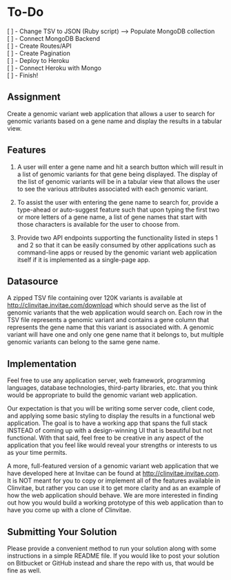 # To-Do
[ ] - Change TSV to JSON (Ruby script) --> Populate MongoDB collection  
[ ] - Connect MongoDB Backend  
[ ] - Create Routes/API  
[ ] - Create Pagination  
[ ] - Deploy to Heroku  
[ ] - Connect Heroku with Mongo  
[ ] - Finish!  

Assignment
-----------------
Create a genomic variant web application that allows a user to search for genomic variants based on a gene name and display the results in a tabular view.

Features
-------------  
1) A user will enter a gene name and hit a search button which will result in a list of genomic variants for that gene being displayed.  The display of the list of genomic variants will be in a tabular view that allows the user to see the various attributes associated with each genomic variant.

2) To assist the user with entering the gene name to search for, provide a type-ahead or auto-suggest feature such that upon typing the first two or more letters of a gene name, a list of gene names that start with those characters is available for the user to choose from. 

3) Provide two API endpoints supporting the functionality listed in steps 1 and 2 so that it can be easily consumed by other applications such as command-line apps or reused by the genomic variant web application itself if it is implemented as a single-page app.

Datasource
-----------------
A zipped TSV file containing over 120K variants is available at http://clinvitae.invitae.com/download which should serve as the list of genomic variants that the web application would search on.  Each row in the TSV file represents a genomic variant and contains a gene column that represents the gene name that this variant is associated with.  A genomic variant will have one and only one gene name that it belongs to, but multiple genomic variants can belong to the same gene name.

Implementation 
----------------------
Feel free to use any application server, web framework, programming languages, database technologies, third-party libraries, etc. that you think would be appropriate to build the genomic variant web application.

Our expectation is that you will be writing some server code, client code, and applying some basic styling to display the results in a functional web application.  The goal is to have a working app that spans the full stack INSTEAD of coming up with a design-winning UI that is beautiful but not functional.  With that said, feel free to be creative in any aspect of the application that you feel like would reveal your strengths or interests to us as your time permits.  

A more, full-featured version of a genomic variant web application that we have developed here at Invitae can be found at http://clinvitae.invitae.com.  It is NOT meant for you to copy or implement all of the features available in Clinvitae, but rather you can use it to get more clarity and as an example of how the web application should behave.  We are more interested in finding out how you would build a working prototype of this web application than to have you come up with a clone of Clinvitae.

Submitting Your Solution
------------------------------------
Please provide a convenient method to run your solution along with some instructions in a simple README file.  If you would like to post your solution on Bitbucket or GitHub instead and share the repo with us, that would be fine as well.
